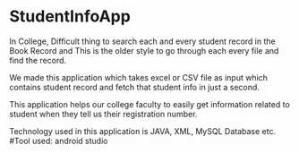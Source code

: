 # StudentInfoApp 
In College, Difficult thing to search each and every student record in the Book Record and
This is the older style to go through each every file and find the record.

We made this application which takes  excel or CSV file as input 
which contains student record and fetch that student info in just a second. 

This application helps our college faculty to easily get information related to student
when they tell us their registration number.

Technology used in this application is JAVA, XML, MySQL Database etc.
#Tool used: android studio
